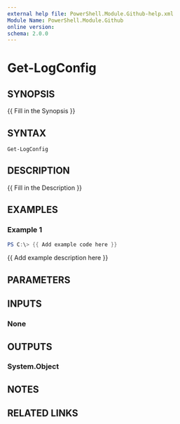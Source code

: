 ```yaml
---
external help file: PowerShell.Module.Github-help.xml
Module Name: PowerShell.Module.Github
online version:
schema: 2.0.0
---
```


# Get-LogConfig

## SYNOPSIS
{{ Fill in the Synopsis }}

## SYNTAX

```
Get-LogConfig
```

## DESCRIPTION
{{ Fill in the Description }}

## EXAMPLES

### Example 1
```powershell
PS C:\> {{ Add example code here }}
```

{{ Add example description here }}

## PARAMETERS

## INPUTS

### None

## OUTPUTS

### System.Object
## NOTES

## RELATED LINKS
